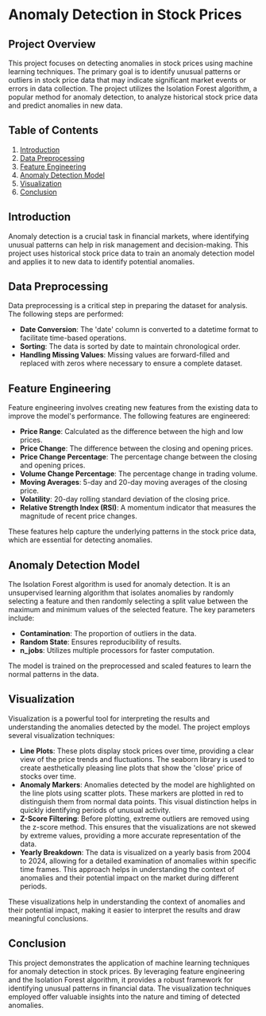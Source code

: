 # Anomaly Detection in Stock Prices

## Project Overview
This project focuses on detecting anomalies in stock prices using machine learning techniques. The primary goal is to identify unusual patterns or outliers in stock price data that may indicate significant market events or errors in data collection. The project utilizes the Isolation Forest algorithm, a popular method for anomaly detection, to analyze historical stock price data and predict anomalies in new data.

## Table of Contents
1. [Introduction](#introduction)
2. [Data Preprocessing](#data-preprocessing)
3. [Feature Engineering](#feature-engineering)
4. [Anomaly Detection Model](#anomaly-detection-model)
5. [Visualization](#visualization)
7. [Conclusion](#conclusion)

## Introduction
Anomaly detection is a crucial task in financial markets, where identifying unusual patterns can help in risk management and decision-making. This project uses historical stock price data to train an anomaly detection model and applies it to new data to identify potential anomalies.

## Data Preprocessing
Data preprocessing is a critical step in preparing the dataset for analysis. The following steps are performed:

- **Date Conversion**: The 'date' column is converted to a datetime format to facilitate time-based operations.
- **Sorting**: The data is sorted by date to maintain chronological order.
- **Handling Missing Values**: Missing values are forward-filled and replaced with zeros where necessary to ensure a complete dataset.

## Feature Engineering
Feature engineering involves creating new features from the existing data to improve the model's performance. The following features are engineered:

- **Price Range**: Calculated as the difference between the high and low prices.
- **Price Change**: The difference between the closing and opening prices.
- **Price Change Percentage**: The percentage change between the closing and opening prices.
- **Volume Change Percentage**: The percentage change in trading volume.
- **Moving Averages**: 5-day and 20-day moving averages of the closing price.
- **Volatility**: 20-day rolling standard deviation of the closing price.
- **Relative Strength Index (RSI)**: A momentum indicator that measures the magnitude of recent price changes.

These features help capture the underlying patterns in the stock price data, which are essential for detecting anomalies.

## Anomaly Detection Model
The Isolation Forest algorithm is used for anomaly detection. It is an unsupervised learning algorithm that isolates anomalies by randomly selecting a feature and then randomly selecting a split value between the maximum and minimum values of the selected feature. The key parameters include:

- **Contamination**: The proportion of outliers in the data.
- **Random State**: Ensures reproducibility of results.
- **n_jobs**: Utilizes multiple processors for faster computation.

The model is trained on the preprocessed and scaled features to learn the normal patterns in the data.

## Visualization
Visualization is a powerful tool for interpreting the results and understanding the anomalies detected by the model. The project employs several visualization techniques:

- **Line Plots**: These plots display stock prices over time, providing a clear view of the price trends and fluctuations. The seaborn library is used to create aesthetically pleasing line plots that show the 'close' price of stocks over time.
- **Anomaly Markers**: Anomalies detected by the model are highlighted on the line plots using scatter plots. These markers are plotted in red to distinguish them from normal data points. This visual distinction helps in quickly identifying periods of unusual activity.
- **Z-Score Filtering**: Before plotting, extreme outliers are removed using the z-score method. This ensures that the visualizations are not skewed by extreme values, providing a more accurate representation of the data.
- **Yearly Breakdown**: The data is visualized on a yearly basis from 2004 to 2024, allowing for a detailed examination of anomalies within specific time frames. This approach helps in understanding the context of anomalies and their potential impact on the market during different periods.

These visualizations help in understanding the context of anomalies and their potential impact, making it easier to interpret the results and draw meaningful conclusions.



## Conclusion
This project demonstrates the application of machine learning techniques for anomaly detection in stock prices. By leveraging feature engineering and the Isolation Forest algorithm, it provides a robust framework for identifying unusual patterns in financial data. The visualization techniques employed offer valuable insights into the nature and timing of detected anomalies.

